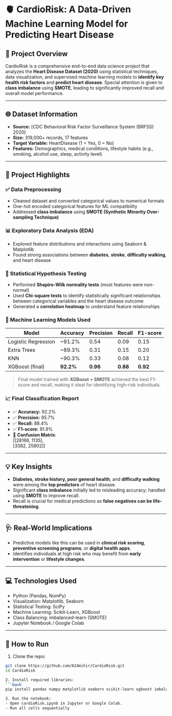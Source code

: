 # 🫀 CardioRisk: A Data-Driven Machine Learning Model for Predicting Heart Disease

## 📖 Project Overview
CardioRisk is a comprehensive end-to-end data science project that analyzes the **Heart Disease Dataset (2020)** using statistical techniques, data visualization, and supervised machine learning models to **identify key health risk factors** and **predict heart disease**. Special attention is given to **class imbalance** using **SMOTE**, leading to significantly improved recall and overall model performance.

---

## 🌐 Dataset Information
- **Source:** [CDC Behavioral Risk Factor Surveillance System (BRFSS) 2020]
- **Size:** 319,000+ records, 17 features
- **Target Variable:** HeartDisease (1 = Yes, 0 = No)
- **Features:** Demographics, medical conditions, lifestyle habits (e.g., smoking, alcohol use, sleep, activity level)

---

## 🔎 Project Highlights

### ✅ Data Preprocessing
- Cleaned dataset and converted categorical values to numerical formats
- One-hot encoded categorical features for ML compatibility
- Addressed **class imbalance** using **SMOTE (Synthetic Minority Over-sampling Technique)**

### 📊 Exploratory Data Analysis (EDA)
- Explored feature distributions and interactions using Seaborn & Matplotlib
- Found strong associations between **diabetes**, **stroke**, **difficulty walking**, and heart disease

### 🧪 Statistical Hypothesis Testing
- Performed **Shapiro-Wilk normality tests** (most features were non-normal)
- Used **Chi-square tests** to identify statistically significant relationships between categorical variables and the heart disease outcome
- Generated a **correlation heatmap** to understand feature relationships

### 🧠 Machine Learning Models Used
| Model                | Accuracy | Precision | Recall | F1-score |
|---------------------|----------|-----------|--------|----------|
| Logistic Regression | ~91.2%   | 0.54      | 0.09   | 0.15     |
| Extra Trees         | ~89.3%   | 0.31      | 0.15   | 0.20     |
| KNN                 | ~90.3%   | 0.33      | 0.08   | 0.12     |
| XGBoost (final)     | **92.2%**| **0.96**  | **0.88** | **0.92** |

> Final model trained with **XGBoost + SMOTE** achieved the best F1-score and recall, making it ideal for identifying high-risk individuals.

### 📈 Final Classification Report
- ✅ **Accuracy:** 92.2%
- ✅ **Precision:** 95.7%
- ✅ **Recall:** 88.4%
- ✅ **F1-score:** 91.9%
- 🧮 **Confusion Matrix**:  
  [[28166, 1135],  
   [3382, 25802]]

---

## 💡 Key Insights
- **Diabetes, stroke history, poor general health**, and **difficulty walking** were among the **top predictors** of heart disease.
- Significant **class imbalance** initially led to misleading accuracy; handled using **SMOTE** to improve recall.
- Recall is crucial for medical predictions as **false negatives can be life-threatening**.

---

## 🩺 Real-World Implications
- Predictive models like this can be used in **clinical risk scoring**, **preventive screening programs**, or **digital health apps**.
- Identifies individuals at high risk who may benefit from **early intervention** or **lifestyle changes**.

---

## 💻 Technologies Used
- Python (Pandas, NumPy)
- Visualization: Matplotlib, Seaborn
- Statistical Testing: SciPy
- Machine Learning: Scikit-Learn, XGBoost
- Class Balancing: imbalanced-learn (SMOTE)
- Jupyter Notebook / Google Colab

---

## 🚀 How to Run

1. Clone the repo:
```bash
git clone https://github.com/624mihir/CardioRisk.git
cd CardioRisk

2. Install required libraries:
```bash
pip install pandas numpy matplotlib seaborn scikit-learn xgboost imbalanced-learn

3. Run the notebook:
- Open cardioRisk.ipynb in Jupyter or Google Colab.
- Run all cells sequentially


